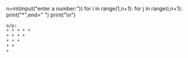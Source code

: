 n=int(input("enter a number:"))
for i in range(1,n+1):
    for j in range(i,n+1):
        print("*",end=" ")
    print("\n")
    
    o/p:
    * * * * *
    * * * *
    * * *
    * * 
    *
    
